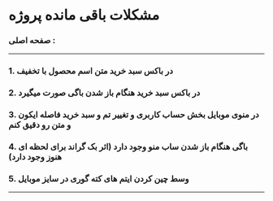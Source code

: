 # مشکلات باقی مانده پروژه

### صفحه اصلی :

---

### 1. در باکس سبد خرید متن اسم محصول با تخفیف
### 2. در باکس سبد خرید هنگام باز شدن باگی صورت میگیرد 

### 3. در منوی موبایل بخش حساب کاربری و تغییر تم و سبد خرید فاصله ایکون و متن رو دقیق کنم

### 4. باگی هنگام باز شدن ساب منو وجود دارد (اثر بک گراند برای لحظه ای هنوز وجود دارد)

### 5. وسط چین کردن ایتم های کته گوری در سایز موبایل 

---